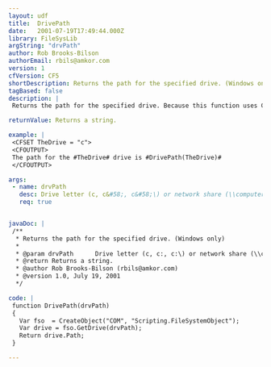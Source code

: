 ```yaml
---
layout: udf
title:  DrivePath
date:   2001-07-19T17:49:44.000Z
library: FileSysLib
argString: "drvPath"
author: Rob Brooks-Bilson
authorEmail: rbils@amkor.com
version: 1
cfVersion: CF5
shortDescription: Returns the path for the specified drive. (Windows only)
tagBased: false
description: |
 Returns the path for the specified drive. Because this function uses COM, it is only supported in the Windows version of ColdFusion.

returnValue: Returns a string.

example: |
 <CFSET TheDrive = "c">
 <CFOUTPUT>
 The path for the #TheDrive# drive is #DrivePath(TheDrive)#
 </CFOUTPUT>

args:
 - name: drvPath
   desc: Drive letter (c, c&#58;, c&#58;\) or network share (\\computer\share).
   req: true


javaDoc: |
 /**
  * Returns the path for the specified drive. (Windows only)
  * 
  * @param drvPath      Drive letter (c, c:, c:\) or network share (\\computer\share). 
  * @return Returns a string. 
  * @author Rob Brooks-Bilson (rbils@amkor.com) 
  * @version 1.0, July 19, 2001 
  */

code: |
 function DrivePath(drvPath)
 {
   Var fso  = CreateObject("COM", "Scripting.FileSystemObject");
   Var drive = fso.GetDrive(drvPath);
   Return drive.Path;
 }

---
```


